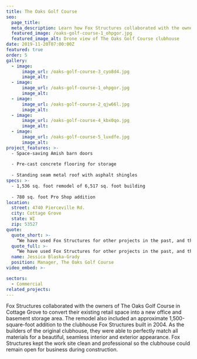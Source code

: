 ```yaml
---
title: The Oaks Golf Course
seo:
  page_title:
  meta_description: Learn how Fox Structures collaborated with the owners of The Oaks Golf Course in Cottage Grove to convert their existing retail space into a new office.
  featured_image: /oaks-golf-course-1_ohpgor.jpg
  featured_image_alt: Drone view of The Oaks Golf Course clubhouse
date: 2019-11-20T07:00:00Z
featured: true
order: 5
gallery: 
  - image: 
      image_url: /oaks-golf-course-3_cyo8d4.jpg
      image_alt:
  - image: 
      image_url: /oaks-golf-course-1_ohpgor.jpg
      image_alt:
  - image: 
      image_url: /oaks-golf-course-2_qjw66l.jpg
      image_alt:
  - image: 
      image_url: /oaks-golf-course-4_kbx0qo.jpg
      image_alt:
  - image: 
      image_url: /oaks-golf-course-5_luxdfe.jpg
      image_alt:
project_features: >-
  - Space-saving Amish barn doors
  
  - Pre-cast concrete flooring for storage
  
  - Standing seam metal roof with asphalt shingles
specs: >-
  - 1,536 sq. foot remodel of 6,517 sq. foot building
  
  - 780 sq. foot Pro Shop addition
location:
  street: 4740 Pierceville Rd.
  city: Cottage Grove
  state: WI
  zip: 53527
quote:
  quote_short: >-
    “We have used Fox Structures for other projects in the past, and they have always produced quality work. They were the original builders of our clubhouse, and have always stood behind their work, so it seemed like a no-brainer to bring them on for our addition.“
  quote_full: >-
    “We have used Fox Structures for other projects in the past, and they have always produced quality work. They were the original builders of our clubhouse, and have always stood behind their work, so it seemed like a no-brainer to bring them on for our addition. Everyone at Fox Structures was always available and quick to answer questions and handle changes or issues with the job. They are so easy to work with—we have already called them for another small project. I would absolutely recommend them to others.”
  name: Jessica Blaska-Grady
  position: Manager, The Oaks Golf Course
video_embed: >-

sectors:
  - Commercial
related_projects: 
---
```


Fox Structures collaborated with the owners of The Oaks Golf Course in Cottage Grove to convert their existing retail space into a new office and basement storage area. The remodel also included an approximate 1,500-square-foot addition to the clubhouse Fox Structures built in 2004. As the builders of the original clubhouse, they were able to perfectly match all materials for a beautiful, seamless interior and exterior appearance. Fox Structures kept the work site clean and professional so the clubhouse could remain open for business during construction.
